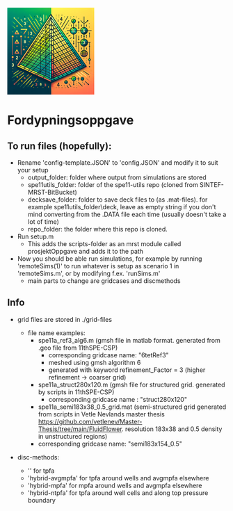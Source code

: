 ![Project Logo](Images/logo_small.png)
# Fordypningsoppgave


## To run files (hopefully):
- Rename 'config-template.JSON' to 'config.JSON' and modify it to suit your setup
    - output_folder: folder where output from simulations are stored
    - spe11utils_folder: folder of the spe11-utils repo (cloned from SINTEF-MRST-BitBucket)
    - decksave_folder: folder to save deck files to (as .mat-files). for example spe11utils_folder\deck, leave as empty string if you don't mind converting from the .DATA file each time (usually doesn't take a lot of time)
    - repo_folder: the folder where this repo is cloned.
- Run setup.m
    - This adds the scripts-folder as an mrst module called prosjektOppgave and adds it to the path
- Now you should be able run simulations, for example by running 'remoteSims(1)' to run whatever is setup as scenario 1 in 'remoteSims.m', or by modifying f.ex. 'runSims.m' 
    - main parts to change are gridcases and discmethods

## Info
- grid files are stored in ./grid-files
    - file name examples:
        - spe11a_ref3_alg6.m (gmsh file in matlab format. generated from .geo file from 11thSPE-CSP)
            - corresponding gridcase name: "6tetRef3"
            - meshed using gmsh algorithm 6
            - generated with keyword refinement_Factor = 3 (higher refinement -> coarser grid)
        - spe11a_struct280x120.m (gmsh file for structured grid. generated by scripts in 11thSPE-CSP)
            - corresponding gridcase name : "struct280x120"
        - spe11a_semi183x38_0.5_grid.mat (semi-structured grid generated from scripts in Vetle Nevlands master thesis https://github.com/vetlenev/Master-Thesis/tree/main/FluidFlower. resolution 183x38 and 0.5 density in unstructured regions)
        -  corresponding gridcase name: "semi183x154_0.5"

- disc-methods:
    - '' for tpfa
    - 'hybrid-avgmpfa' for tpfa around wells and avgmpfa elsewhere
    - 'hybrid-mpfa' for mpfa around wells and avgmpfa elsewhere
    - 'hybrid-ntpfa' for tpfa around well cells and along top pressure boundary